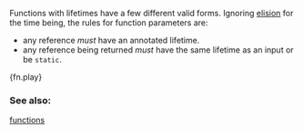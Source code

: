Functions with lifetimes have a few different valid forms. Ignoring
[elision][elision] for the time being, the rules for function parameters are:

* any reference *must* have an annotated lifetime.
* any reference being returned *must* have the same lifetime as an input or
be `static`.

{fn.play}

### See also:

[functions][fn]


[elision]: /scope/lifetime/elision.html
[fn]: /fn.html
